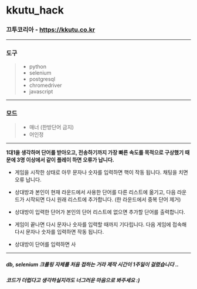 # kkutu_hack

### 끄투코리아 - https://kkutu.co.kr

---------------------------------------
### 도구
> * python
> * selenium
> * postgresql
> * chromedriver
> * javascript
---------------------------------------
 ### 모드
> * 매너 (한방단어 금지)
> * 어인정
---------------------------------------

**1대1을 생각하며 단어를 받아오고, 전송하기까지 가장 빠른 속도를 목적으로 구상했기 때문에 3명 이상에서 같이 플레이 하면 오류가 납니다.**

* 게임을 시작한 상태로 아무 문자나 숫자를 입력하면 핵이 작동 됩니다. 채팅을 치면 오류 납니다.
* 상대방과 본인이 현재 라운드에서 사용한 단어를 다른 리스트에 옮기고, 다음 라운드가 시작되면 다시 원래 리스트에 추가합니다. (한 라운드에서 중복 단어 제거)
* 상대방이 입력한 단어가 본인의 단어 리스트에 없으면 추가할 단어를 출력합니다.
* 게임이 끝나면 다시 문자나 숫자를 입력할 때까지 기다립니다. 다음 게임에 접속해 다시 문자나 숫자를 입력하면 작동 됩니다.

* 상대방이 단어를 입력하면 사

---------------------------------------

##### db, selenium 크롤링 자체를 처음 접하는 거라 제작 시간이 1주일이 걸렸습니다 .. 
##### 코드가 더럽다고 생각하실지라도 너그러운 마음으로 봐주세요 :)
